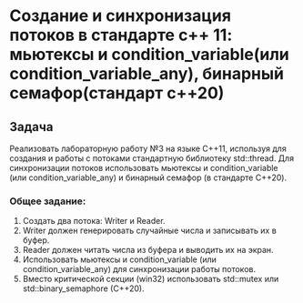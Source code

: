 # Создание и синхронизация потоков в стандарте с++ 11: мьютексы и condition_variable(или condition_variable_any), бинарный семафор(стандарт с++20)

## Задача

Реализовать лабораторную работу №3 на языке C++11, используя для создания и работы с потоками стандартную библиотеку std::thread. Для синхронизации потоков использовать мьютексы и condition_variable (или condition_variable_any) и бинарный семафор (в стандарте C++20).

### Общее задание:
1. Создать два потока: Writer и Reader.
2. Writer должен генерировать случайные числа и записывать их в буфер.
3. Reader должен читать числа из буфера и выводить их на экран.
4. Использовать мьютексы и condition_variable (или condition_variable_any) для синхронизации работы потоков.
5. Вместо критической секции (win32) использовать std::mutex или std::binary_semaphore (C++20).

